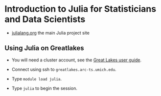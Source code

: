 Introduction to Julia for Statisticians and Data Scientists
===========================================================

* [julialang.org](https://julialang.org) the main Julia project site

## Using Julia on Greatlakes

* You will need a cluster account, see the [Great Lakes user guide](https://arc.umich.edu/greatlakes/user-guide).

* Connect using ssh to `greatlakes.arc-ts.umich.edu`.

* Type `module load julia`.

* Type `julia` to begin the session.
